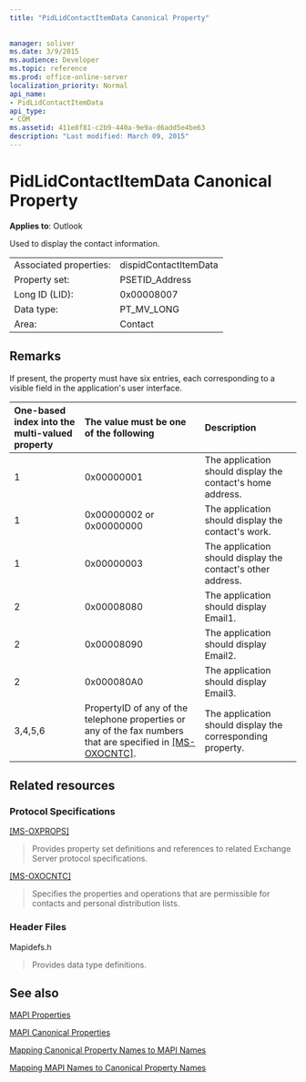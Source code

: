 ```yaml
---
title: "PidLidContactItemData Canonical Property"
 
 
manager: soliver
ms.date: 3/9/2015
ms.audience: Developer
ms.topic: reference
ms.prod: office-online-server
localization_priority: Normal
api_name:
- PidLidContactItemData
api_type:
- COM
ms.assetid: 411e8f81-c2b9-440a-9e9a-d6add5e4be63
description: "Last modified: March 09, 2015"
---
```


# PidLidContactItemData Canonical Property

  
  
**Applies to**: Outlook 
  
Used to display the contact information.
  
|||
|:-----|:-----|
|Associated properties:  <br/> |dispidContactItemData  <br/> |
|Property set:  <br/> |PSETID_Address  <br/> |
|Long ID (LID):  <br/> |0x00008007  <br/> |
|Data type:  <br/> |PT_MV_LONG  <br/> |
|Area:  <br/> |Contact  <br/> |
   
## Remarks

If present, the property must have six entries, each corresponding to a visible field in the application's user interface.
  
|**One-based index into the multi-valued property**|**The value must be one of the following**|**Description**|
|:-----|:-----|:-----|
|1  <br/> |0x00000001  <br/> |The application should display the contact's home address.  <br/> |
|1  <br/> |0x00000002 or 0x00000000  <br/> |The application should display the contact's work.  <br/> |
|1  <br/> |0x00000003  <br/> |The application should display the contact's other address.  <br/> |
|2  <br/> |0x00008080  <br/> |The application should display Email1.  <br/> |
|2  <br/> |0x00008090  <br/> |The application should display Email2.  <br/> |
|2  <br/> |0x000080A0  <br/> |The application should display Email3.  <br/> |
|3,4,5,6  <br/> |PropertyID of any of the telephone properties or any of the fax numbers that are specified in [[MS-OXOCNTC]](http://msdn.microsoft.com/library/9b636532-9150-4836-9635-9c9b756c9ccf%28Office.15%29.aspx).  <br/> |The application should display the corresponding property.  <br/> |
   
## Related resources

### Protocol Specifications

[[MS-OXPROPS]](http://msdn.microsoft.com/library/f6ab1613-aefe-447d-a49c-18217230b148%28Office.15%29.aspx)
  
> Provides property set definitions and references to related Exchange Server protocol specifications.
    
[[MS-OXOCNTC]](http://msdn.microsoft.com/library/9b636532-9150-4836-9635-9c9b756c9ccf%28Office.15%29.aspx)
  
> Specifies the properties and operations that are permissible for contacts and personal distribution lists.
    
### Header Files

Mapidefs.h
  
> Provides data type definitions.
    
## See also



[MAPI Properties](mapi-properties.md)
  
[MAPI Canonical Properties](mapi-canonical-properties.md)
  
[Mapping Canonical Property Names to MAPI Names](mapping-canonical-property-names-to-mapi-names.md)
  
[Mapping MAPI Names to Canonical Property Names](mapping-mapi-names-to-canonical-property-names.md)

